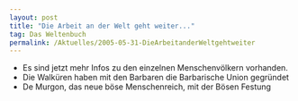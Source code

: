 ```yaml
---
layout: post
title: "Die Arbeit an der Welt geht weiter..."
tag: Das Weltenbuch
permalink: /Aktuelles/2005-05-31-DieArbeitanderWeltgehtweiter
---
```


- Es sind jetzt mehr Infos zu den einzelnen Menschenvölkern vorhanden.
- Die Walküren haben mit den Barbaren die Barbarische Union gegründet
- De Murgon, das neue böse Menschenreich, mit der Bösen Festung


